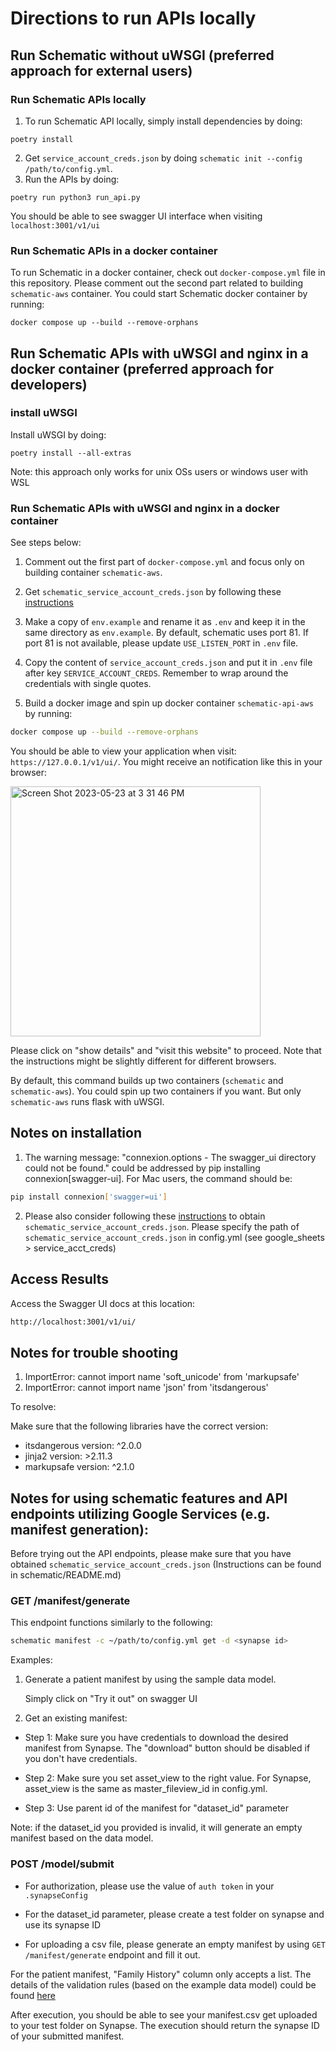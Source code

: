 # Directions to run APIs locally
## Run Schematic without uWSGI (preferred approach for external users)
### Run Schematic APIs locally 
1) To run Schematic API locally, simply install dependencies by doing: 
```
poetry install 
```
2) Get `service_account_creds.json` by doing `schematic init --config /path/to/config.yml`.
3) Run the APIs by doing: 
```
poetry run python3 run_api.py
```
You should be able to see swagger UI interface when visiting `localhost:3001/v1/ui`

### Run Schematic APIs in a docker container 
To run Schematic in a docker container, check out `docker-compose.yml` file in this repository. Please comment out the second part related to building `schematic-aws` container. You could start Schematic docker container by running: 
```
docker compose up --build --remove-orphans
```

## Run Schematic APIs with uWSGI and nginx in a docker container (preferred approach for developers)
### install uWSGI
Install uWSGI by doing: 
```
poetry install --all-extras
```
Note: this approach only works for unix OSs users or windows user with WSL

### Run Schematic APIs with uWSGI and nginx in a docker container
See steps below: 
1) Comment out the first part of `docker-compose.yml` and focus only on building container `schematic-aws`.

2) Get `schematic_service_account_creds.json` by following these [instructions](https://scribehow.com/shared/Enable_Google_Drive_and_Google_Sheets_APIs_for_project__yqfcJz_rQVeyTcg0KQCINA)

3) Make a copy of `env.example` and rename it as `.env` and keep it in the same directory as `env.example`. By default, schematic uses port 81. If port 81 is not available, please update `USE_LISTEN_PORT` in `.env` file. 

4) Copy the content of `service_account_creds.json` and put it in `.env` file after key `SERVICE_ACCOUNT_CREDS`. Remember to wrap around the credentials with single quotes.

5) Build a docker image and spin up docker container `schematic-api-aws` by running: 
```bash
docker compose up --build --remove-orphans
```
You should be able to view your application when visit: `https://127.0.0.1/v1/ui/`. You might receive an notification like this in your browser: 

<img width="400" alt="Screen Shot 2023-05-23 at 3 31 46 PM" src="https://github.com/Sage-Bionetworks/schematic/assets/55448354/b5d44f56-5375-47cf-8dbd-d4d611f594c4">

Please click on "show details" and "visit this website" to proceed. Note that the instructions might be slightly different for different browsers. 

By default, this command builds up two containers (`schematic` and `schematic-aws`). You could spin up two containers if you want. But only `schematic-aws` runs flask with uWSGI. 

## Notes on installation
1. The warning message: "connexion.options - The swagger_ui directory could not be found." could be addressed by pip installing connexion[swagger-ui]. For Mac users, the command should be: 
```bash
pip install connexion['swagger=ui']
```

2. Please also consider following these [instructions](https://scribehow.com/shared/Enable_Google_Drive_and_Google_Sheets_APIs_for_project__yqfcJz_rQVeyTcg0KQCINA) to obtain `schematic_service_account_creds.json`. Please specify the path of `schematic_service_account_creds.json` in config.yml (see google_sheets > service_acct_creds)

## Access Results
Access the Swagger UI docs at this location:
```bash
http://localhost:3001/v1/ui/
```

## Notes for trouble shooting
1. ImportError: cannot import name 'soft_unicode' from 'markupsafe' 
2. ImportError: cannot import name 'json' from 'itsdangerous' 

To resolve: 

Make sure that the following libraries have the correct version: 
* itsdangerous version: ^2.0.0
* jinja2 version: >2.11.3
* markupsafe version: ^2.1.0

## Notes for using schematic features and API endpoints utilizing Google Services (e.g. manifest generation): 
Before trying out the API endpoints, please make sure that you have obtained `schematic_service_account_creds.json` (Instructions can be found in schematic/README.md) 


###  GET /manifest/generate

This endpoint functions similarly to the following: 
```bash
schematic manifest -c ~/path/to/config.yml get -d <synapse id>
```

Examples: 
1) Generate a patient manifest by using the sample data model.

    Simply click on "Try it out" on swagger UI 

2) Get an existing manifest: 

* Step 1:  Make sure you have credentials to download the desired manifest from Synapse. The "download" button should be disabled if you don't have credentials. 

* Step 2: Make sure you set asset_view to the right value. For Synapse, asset_view is the same as master_fileview_id in config.yml. 

* Step 3: Use parent id of the manifest for "dataset_id" parameter
    
Note: if the dataset_id you provided is invalid, it will generate an empty manifest based on the data model. 

### POST /model/submit
    
* For authorization, please use the value of `auth token` in your `.synapseConfig`

* For the dataset_id parameter, please create a test folder on synapse and use its synapse ID

* For uploading a csv file, please generate an empty manifest by using `GET /manifest/generate` endpoint and fill it out. 

For the patient manifest, "Family History" column only accepts a list. The details of the validation rules (based on the example data model) could be found [here](https://github.com/Sage-Bionetworks/schematic/blob/develop/tests/data/example.model.csv)

After execution, you should be able to see your manifest.csv get uploaded to your test folder on Synapse. The execution should return the synapse ID of your submitted manifest.
